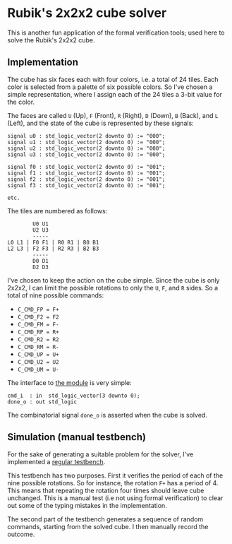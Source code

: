 # Rubik's 2x2x2 cube solver

This is another fun application of the formal verification tools;
used here to solve the Rubik's 2x2x2 cube.

## Implementation
The cube has six faces each with four colors, i.e.  a total of 24 tiles.  Each
color is selected from a palette of six possible colors.  So I've chosen a
simple representation, where I assign each of the 24 tiles a 3-bit value for
the color.

The faces are called `U` (Up), `F` (Front), `R` (Right), `D` (Down), `B`
(Back), and `L` (Left), and the state of the cube is represented by
these signals:

```
signal u0 : std_logic_vector(2 downto 0) := "000";
signal u1 : std_logic_vector(2 downto 0) := "000";
signal u2 : std_logic_vector(2 downto 0) := "000";
signal u3 : std_logic_vector(2 downto 0) := "000";

signal f0 : std_logic_vector(2 downto 0) := "001";
signal f1 : std_logic_vector(2 downto 0) := "001";
signal f2 : std_logic_vector(2 downto 0) := "001";
signal f3 : std_logic_vector(2 downto 0) := "001";

etc.
```

The tiles are numbered as follows:
```
        U0 U1
        U2 U3
        -----
L0 L1 | F0 F1 | R0 R1 | B0 B1
L2 L3 | F2 F3 | R2 R3 | B2 B3
        -----
        D0 D1
        D2 D3
```

I've chosen to keep the action on the cube simple. Since the cube is only
2x2x2, I can limit the possible rotations to only the `U`, `F`, and `R` sides.
So a total of nine possible commands:

* `C_CMD_FP = F+`
* `C_CMD_F2 = F2`
* `C_CMD_FM = F-`
* `C_CMD_RP = R+`
* `C_CMD_R2 = R2`
* `C_CMD_RM = R-`
* `C_CMD_UP = U+`
* `C_CMD_U2 = U2`
* `C_CMD_UM = U-`

The interface to [the module](rubik.vhd) is very simple:

```
cmd_i  : in  std_logic_vector(3 downto 0);
done_o : out std_logic
```

The combinatorial signal `done_o` is asserted when the cube is solved.

## Simulation (manual testbench)
For the sake of generating a suitable problem for the solver, I've implemented
a [regular testbench](rubik_tb.vhd).

This testbench has two purposes. First it verifies the period of each of the
nine possible rotations. So for instance, the rotation `F+` has a period of 4.
This means that repeating the rotation four times should leave cube unchanged.
This is a manual test (i.e not using formal verification) to clear out some of
the typing mistakes in the implementation.

The second part of the testbench generates a sequence of random commands,
starting from the solved cube. I then manually record the outcome.

